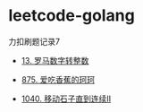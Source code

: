# leetcode-golang

力扣刷题记录7

* [13. 罗马数字转整数](../../tree/master/leetcode2/罗马数字转整数)

* [875. 爱吃香蕉的珂珂](../../tree/master/leetcode2/爱吃香蕉的珂珂/爱吃香蕉的珂珂.md)

* [1040. 移动石子直到连续II](../../tree/master/leetcode2/移动石子直到连续II/移动石子直到连续II.md)